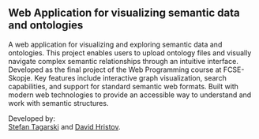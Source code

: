 <h2>Web Application for visualizing semantic data and ontologies </h2>

A web application for visualizing and exploring semantic
data and ontologies. This project enables users to upload ontology files and visually navigate complex semantic relationships through an intuitive interface. Developed as the final project of the  Web Programming course at FCSE-Skopje.
Key features include interactive graph visualization, search capabilities, and support for standard semantic web formats. Built with modern web technologies to provide an accessible way to understand and work with semantic structures.<br/>

Developed by: <br/> 
<a href="https://www.linkedin.com/in/stefan-tagarski-942518265/">Stefan Tagarski</a> and <a href="https://www.linkedin.com/in/david-hristov-0985a4176/">David Hristov</a>.
